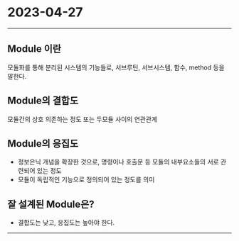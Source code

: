 # 2023-04-27

***
## Module 이란
모듈화를 통해 분리된 시스템의 기능들로, 서브루틴, 서브시스템, 함수, method 등을 말한다.
## Module의 결합도
모듈간의 상호 의존하는 정도 또는 두모듈 사이의 연관관계
## Module의 응집도
* 정보은닉 개념을 확장한 것으로, 명령이나 호출문 등 모듈의 내부요소들의 서로 관련되어 있는 정도
* 모듈이 독립적인 기능으로 정의되어 있는 정도를 의미
## 잘 설계된 Module은?
* 결합도는 낮고, 응집도는 높아야 한다.
***

## 
